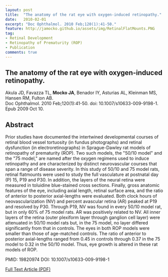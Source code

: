 ```yaml
---
layout: post
title:  "The anatomy of the rat eye with oxygen-induced retinopathy."
date:   2010-02-01
excerpt: "Doc Ophthalmol. 2010 Feb;120(1):41-50."
feature: http://jamocko.github.io/assets/img/RetinalFlatMounts.PNG
tag:
- Retinal Development
- Retinopathy of Prematurity (ROP)
- Publication
comments: true
---
```


## The anatomy of the rat eye with oxygen-induced retinopathy.
Akula JD, Favazza TL, **Mocko JA**, Benador IY, Asturias AL, Kleinman MS, Hansen RM, Fulton AB.  
Doc Ophthalmol. 2010 Feb;120(1):41-50. doi: 10.1007/s10633-009-9198-1. Epub 2009 Oct 10.

## Abstract
Prior studies have documented the intertwined developmental courses of retinal blood vessel tortuosity (in fundus photographs) and retinal dysfunction (in electroretinographs) in Sprague-Dawley rat models of retinopathy of prematurity (ROP). Two such models, the "50/10 model" and the "75 model," are named after the oxygen regimens used to induce retinopathy and are characterized by distinct neurovascular courses that span a range of disease severity. In this study of 50/10 and 75 model rats, retinal flatmounts were used to study the full vasculature at postnatal day (P) 15, P19 and P30. In addition, the layers of the neural retina were measured in toluidine blue-stained cross sections. Finally, gross anatomic features of the eye, including axial length, retinal surface area, and the ratio of anterior to posterior axial-lengths were evaluated. Both clock hours of neovascularization (NV) and percent avascular retina (AR) peaked at P19 and resolved by P30. Through P19, NV was found in every 50/10 model rat, but in only 60% of 75 model rats. AR was positively related to NV. All inner layers of the retina (outer plexiform layer through ganglion cell layer) were attenuated in 50/10 model rats but, in the 75 model, no layer differed significantly from that in controls. The eyes in both ROP models were smaller than those of age-matched controls. The ratio of anterior to posterior axial-lengths ranged from 0.45 in controls through 0.37 in the 75 model to 0.32 in the 50/10 model. Thus, eye growth is altered in these rat models of ROP.

PMID: 19820974 DOI: 10.1007/s10633-009-9198-1

<a href="http://jamocko.github.io/assets/docs/
AkulaJD_etal_2010_The anatomy of the rat eye with oxygen-induced retinopathy.pdf" class="btn btn-info">Full Text Article (PDF)</a>

